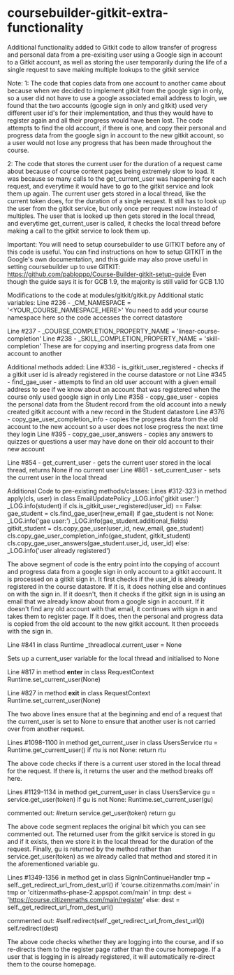 # coursebuilder-gitkit-extra-functionality
Additional functionality added to Gitkit code to allow transfer of progress and personal data from a pre-exisiting user using a Google sign in account to a Gitkit account, as well as storing the user temporarily during the life of a single request to save making multiple lookups to the gitkit service

Note:
1: The code that copies data from one account to another came about because when we decided to implement gitkit from the google sign in only, so a user did not have to use a google associated email address to login,
we found that the two accounts (google sign in only and gitkit) used very different user id's for their implementation, and thus they would have to register again and all their progress would have been lost.
The code attempts to find the old account, if there is one, and copy their personal and progress data from the google sign in account to the new gitkit account, so a user would not lose any progress that
has been made throughout the course.

2: The code that stores the current user for the duration of a request came about because of course content pages being extremely slow to load.
It was because so many calls to the get_current_user was happening for each request, and everytime it would have to go to the gitkit service and look them up again.
The current user gets stored in a local thread, like the current token does, for the duration of a single request.
It still has to look up the user from the gitkit service, but only once per request now instead of multiples. The user that is looked up then gets stored in the local thread,
and everytime get_current_user is called, it checks the local thread before making a call to the gitkit service to look them up.


Important:
You will need to setup coursebuilder to use GITKIT before any of this code is useful.
You can find instructions on how to setup GITKIT in the Google's own documentation,
and this guide may also prove useful in setting coursebuilder up to use GITKIT: https://github.com/pabloppp/Course-Builder-gitkit-setup-guide
Even though the guide says it is for GCB 1.9, the majority is still valid for GCB 1.10


Modifications to the code at modules/gitkit/gitkit.py
Additional static variables:
Line #236 - _CM_NAMESPACE = '<YOUR_COURSE_NAMESPACE_HERE>'
You need to add your course namespace here so the code accesses the correct datastore

Line #237 - _COURSE_COMPLETION_PROPERTY_NAME = 'linear-course-completion'
Line #238 - _SKILL_COMPLETION_PROPERTY_NAME = 'skill-completion'
These are for copying and inserting progress data from one account to another


Additional methods added:
Line #336 - is_gitkit_user_registered - checks if a gitkit user id is already registered in the course datastore or not
Line #345 - find_gae_user - attempts to find an old user account with a given email address to see if we know about an account that was registered when the course only used google sign in only
Line #358 - copy_gae_user - copies the personal data from the Student record from the old account into a newly created gitkit account with a new record in the Student datastore
Line #376 - copy_gae_user_completion_info - copies the progress data from the old account to the new account so a user does not lose progress the next time they login
Line #395 - copy_gae_user_answers - copies any answers to quizzes or questions a user may have done on their old account to their new account

Line #854 - get_current_user - gets the current user stored in the local thread, returns None if no current user
Line #861 - set_current_user - sets the current user in the local thread


Additional Code to pre-existing methods/classes:
Lines #312-323 in method apply(cls, user) in class EmailUpdatePolicy
_LOG.info('gitkit user:')
_LOG.info(student)
if cls.is_gitkit_user_registered(user_id) == False:
    gae_student = cls.find_gae_user(new_email)
    if gae_student is not None:
        _LOG.info('gae user:')
        _LOG.info(gae_student.additional_fields)
        gitkit_student = cls.copy_gae_user(user_id, new_email, gae_student)
        cls.copy_gae_user_completion_info(gae_student, gitkit_student)
        cls.copy_gae_user_answers(gae_student.user_id, user_id)
    else:
        _LOG.info('user already registered')

The above segment of code is the entry point into the copying of account and progress data from a google sign in only account to a gitkit account.
It is processed on a gitkit sign in.
It first checks if the user_id is already registered in the course datastore. If it is, it does nothing else and continues on with the sign in.
If it doesn't, then it checks if the gitkit sign in is using an email that we already know about from a google sign in account.
If it doesn't find any old account with that email, it continues with sign in and takes them to register page.
If it does, then the personal and progress data is copied from the old account to the new gitkit account. It then proceeds with the sign in.


Line #841 in class Runtime
_threadlocal.current_user = None

Sets up a current_user variable for the local thread and initialised to None


Line #817 in method __enter__ in class RequestContext
Runtime.set_current_user(None)

Line #827 in method __exit__ in class RequestContext
Runtime.set_current_user(None)

The two above lines ensure that at the beginning and end of a request that the current_user is set to None to ensure that another user is not carried over from another request.


Lines #1098-1100 in method get_current_user in class UsersService
rtu = Runtime.get_current_user()
if rtu is not None:
    return rtu

The above code checks if there is a current user stored in the local thread for the request. If there is, it returns the user and the method breaks off here.


Lines #1129-1134 in method get_current_user in class UsersService
gu = service.get_user(token)
if gu is not None:
    Runtime.set_current_user(gu)

commented out: #return service.get_user(token)
return gu

The above code segment replaces the original bit which you can see commented out. The returned user from the gitkit service is stored in gu and if it exists, then we store it in the local thread for the duration of the request.
Finally, gu is returned by the method rather than service.get_user(token) as we already called that method and stored it in the aforementioned variable gu.


Lines #1349-1356 in method get in class SignInContinueHandler
tmp = self._get_redirect_url_from_dest_url()
if 'course.citizenmaths.com/main' in tmp or 'citizenmaths-phase-2.appspot.com/main' in tmp:
    dest = 'https://course.citizenmaths.com/main/register'
else:
    dest = self._get_redirect_url_from_dest_url()

commented out: #self.redirect(self._get_redirect_url_from_dest_url())
self.redirect(dest)

The above code checks whether they are logging into the course, and if so re-directs them to the register page rather than the course homepage.
If a user that is logging in is already registered, it will automatically re-direct them to the course homepage.
